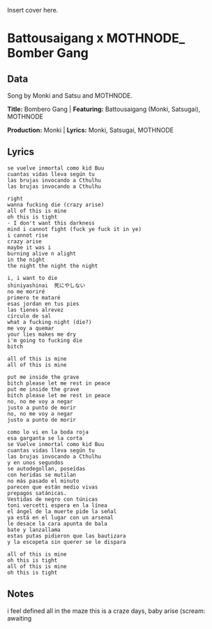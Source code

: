 Insert cover here.

# Battousaigang x MOTHNODE_ Bomber Gang

## Data

Song by Monki and Satsu and MOTHNODE.

**Title:** Bombero Gang | **Featuring:** Battousaigang (Monki, Satsugai), MOTHNODE

**Production:** Monki | **Lyrics:** Monki, Satsugai, MOTHNODE

## Lyrics


```
se vuelve inmortal como kid Buu
cuantas vidas lleva según tu
las brujas invocando a Cthulhu
las brujas invocando a Cthulhu

right 
wanna fucking die (crazy arise)
all of this is mine
oh this is tight
- I don't want this darkness
mind i cannot fight (fuck ye fuck it in ye)
i cannot rise
crazy arise
maybe it was i
burning alive n alight
in the night 
the night the night the night

i, i want to die
shiniyashinai  死にやしない
no me moriré 
primero te mataré 
esas jordan en tus pies
las tienes alrevez
círculo de sal
what a fucking night (die?)
me voy a quemar 
your lies makes me dry
i'm going to fucking die
bitch

all of this is mine
all of this is mine

put me inside the grave
bitch please let me rest in peace 
put me inside the grave
bitch please let me rest in peace
no, no me voy a negar
justo a punto de morir
no, no me voy a negar
justo a punto de morir

como lo vi en la boda roja
esa garganta se la corta
se Vuelve inmortal como kid Buu
cuantas vidas lleva según tu
las brujas invocando a Cthulhu
y en unos segundos
se autodegollan, poseídas
con heridas se mutilan
no más pasado el minuto
parecen que están medio vivas
prepagos satánicas. 
Vestidas de negro con túnicas
toni vercetti espera en la línea
el ángel de la muerte pide la señal
ya está en el lugar con un arsenal
le desace la cara apunta de bala
bate y lanzallama 
estas putas pidieron que las bautizara
y la escopeta sin querer se le dispara

all of this is mine
oh this is tight
all of this is mine
oh this is tight

```
## Notes

i feel defined
all in the maze
this is a craze
days, baby arise (scream: awaiting

